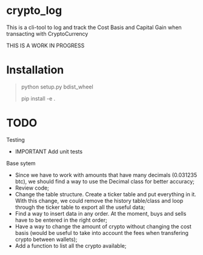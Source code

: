 # crypto_log
This is a cli-tool to log and track the Cost Basis and Capital Gain when transacting with CryptoCurrency

THIS IS A WORK IN PROGRESS

# Installation

> python setup.py bdist_wheel
>
> pip install -e .

# TODO

Testing
- IMPORTANT Add unit tests

Base sytem
- Since we have to work with amounts that have many decimals (0.031235 btc), we should find a way to use the Decimal class for better accuracy;
- Review code;
- Change the table structure. Create a ticker table and put everything in it. With this change, we could remove the history table/class and loop through the ticker table to export all the useful data;
- Find a way to insert data in any order. At the moment, buys and sells have to be entered in the right order;
- Have a way to change the amount of crypto without changing the cost basis (would be useful to take into account the fees when transfering crypto between wallets);
- Add a function to list all the crypto available;
